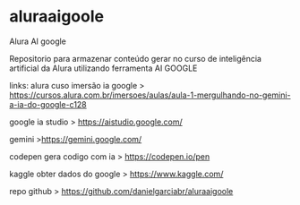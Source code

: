 # aluraaigoole
Alura AI google

Repositorio para armazenar conteúdo gerar no curso de inteligência artificial da Alura utilizando ferramenta AI GOOGLE

links:
alura cuso imersão ia google > https://cursos.alura.com.br/imersoes/aulas/aula-1-mergulhando-no-gemini-a-ia-do-google-c128

google ia studio > https://aistudio.google.com/

gemini >https://gemini.google.com/

codepen gera codigo com ia > https://codepen.io/pen

kaggle obter dados do google > https://www.kaggle.com/

repo github > https://github.com/danielgarciabr/aluraaigoole
